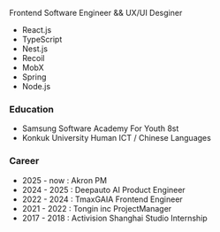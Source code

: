 Frontend Software Engineer && UX/UI Desginer
- React.js 
- TypeScript
- Nest.js
- Recoil
- MobX
- Spring 
- Node.js 
         

### Education
- Samsung Software Academy For Youth 8st
- Konkuk University Human ICT / Chinese Languages 

### Career
- 2025 - now : Akron PM
- 2024 - 2025 : Deepauto AI Product Engineer
- 2022 - 2024 : TmaxGAIA Frontend Engineer
- 2021 - 2022 : Tongin inc ProjectManager
- 2017 - 2018 : Activision Shanghai Studio Internship
<br>


 
